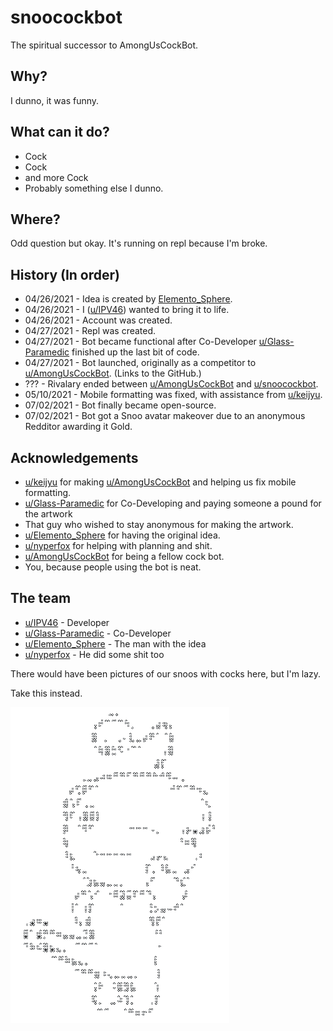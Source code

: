 # snoocockbot
The spiritual successor to AmongUsCockBot.

## Why?
I dunno, it was funny.

## What can it do?
- Cock
- Cock
- and more Cock
- Probably something else I dunno.

## Where?
Odd question but okay. It's running on repl because I'm broke.

## History (In order)
- 04/26/2021 - Idea is created by [Elemento_Sphere](https://www.reddit.com/user/Elemento_Sphere).
- 04/26/2021 - I ([u/IPV46](https://www.reddit.com/user/IPV46)) wanted to bring it to life.
- 04/26/2021 - Account was created.
- 04/27/2021 - Repl was created.
- 04/27/2021 - Bot became functional after Co-Developer [u/Glass-Paramedic](https://www.reddit.com/user/Glass-Paramedic) finished up the last bit of code.
- 04/27/2021 - Bot launched, originally as a competitor to [u/AmongUsCockBot](https://github.com/nlanson/AmongUsCockBot). (Links to the GitHub.)
- ??? - Rivalary ended between [u/AmongUsCockBot](https://github.com/nlanson/AmongUsCockBot) and [u/snoocockbot](https://www.reddit.com/user/snoocockbot).
- 05/10/2021 - Mobile formatting was fixed, with assistance from [u/keijyu](https://www.reddit.com/user/keijyu).
- 07/02/2021 - Bot finally became open-source.
- 07/02/2021 - Bot got a Snoo avatar makeover due to an anonymous Redditor awarding it Gold.

## Acknowledgements
- [u/keijyu](https://www.reddit.com/user/keijyu) for making [u/AmongUsCockBot](https://github.com/nlanson/AmongUsCockBot) and helping us fix mobile formatting.
- [u/Glass-Paramedic](https://www.reddit.com/user/Glass-Paramedic) for Co-Developing and paying someone a pound for the artwork
- That guy who wished to stay anonymous for making the artwork.
- [u/Elemento_Sphere](https://www.reddit.com/user/Elemento_Sphere) for having the original idea.
- [u/nyperfox](https://www.reddit.com/user/nyperfox) for helping with planning and shit.
- [u/AmongUsCockBot](https://github.com/nlanson/AmongUsCockBot) for being a fellow cock bot.
- You, because people using the bot is neat.

## The team
- [u/IPV46](https://www.reddit.com/user/IPV46) - Developer
- [u/Glass-Paramedic](https://www.reddit.com/user/Glass-Paramedic) - Co-Developer
- [u/Elemento_Sphere](https://www.reddit.com/user/Elemento_Sphere) - The man with the idea
- [u/nyperfox](https://www.reddit.com/user/nyperfox) - He did some shit too


There would have been pictures of our snoos with cocks here, but I'm lazy.


Take this instead.


![Snoo Cock](snoocock.png)
